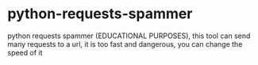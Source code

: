 # python-requests-spammer
python requests spammer (EDUCATIONAL PURPOSES), this tool can send many requests to a url, it is too fast and dangerous, you can change the speed of it 
